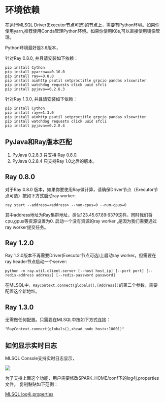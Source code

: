# 环境依赖

在运行MLSQL Driver(Executor节点可选)的节点上，需要有Python环境。如果你使用yarn,推荐使用Conda管理Python环境。如果你使用K8s,可以直接使用镜像管理。

Python环境最好是3.6版本，

针对Ray 0.8.0, 并且请安装如下依赖：

```
pip install Cython
pip install pyarrow==0.10.0
pip install ray==0.8.0
pip install aiohttp psutil setproctitle grpcio pandas xlsxwriter
pip install watchdog requests click uuid sfcli
pip install pyjava==0.2.8.3
```

针对Ray 1.3.0, 并且请安装如下依赖：

```
pip install Cython
pip install ray==1.3.0
pip install aiohttp psutil setproctitle grpcio pandas xlsxwriter
pip install watchdog requests click uuid sfcli
pip install pyjava==0.2.8.4
```

## PyJava和Ray版本匹配

1. PyJava 0.2.8.3 只支持 Ray 0.8.0.
2. PyJava 0.2.8.4 只支持Ray 1.0之后的版本。


## Ray 0.8.0

对于Ray 0.8.0 版本，如果你要使用Ray做计算，请确保Driver节点（Executor节点可选）按如下方式启动ray worker:

```
ray start --address=<address> --num-cpus=0 --num-cpus=0
```

其中address地址为Ray集群地址，类似123.45.67.89:6379这样。同时我们将cpu,gpus等资源设置为0. 启动一个没有资源的ray worker ,是因为我们需要通过ray worker提交任务。

## Ray 1.2.0

Ray 1.2.0版本不再需要Driver(Executor节点可选)上启动ray worker。但需要在ray header节点启动一个server:

```
python -m ray.util.client.server [--host host_ip] [--port port] [--redis-address address] [--redis-password password]
```

在MLSQL中，`RayContext.connect(globals(),[Address])`的第二个参数，需要配置这个新地址。

## Ray 1.3.0

无需做任何配置。只需要在MLSQL中按如下方式连接：

`"RayContext.connect(globals(),<head_node_host>:10001)"`



## 如何显示实时日志

MLSQL Console支持实时日志显示，

![](http://docs.mlsql.tech/upload_images/1cf48031-b8d4-4b33-b46f-628c1321045a.png)


为了支持上面这个功能，用户需要修改SPARK_HOME/conf下的log4j.properties文件。 复制黏贴如下范例：

[MLSQL log4j.properties](https://github.com/allwefantasy/mlsql/blob/master/streamingpro-mlsql/src/main/resources-online/log4j.properties)